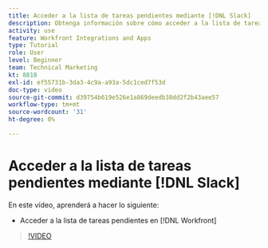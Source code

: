 ```yaml
---
title: Acceder a la lista de tareas pendientes mediante [!DNL Slack]
description: Obtenga información sobre cómo acceder a la lista de tareas pendientes en [!DNL Workfront]
activity: use
feature: Workfront Integrations and Apps
type: Tutorial
role: User
level: Beginner
team: Technical Marketing
kt: 8818
exl-id: ef55731b-3da3-4c9a-a93a-5dc1ced7f53d
doc-type: video
source-git-commit: d39754b619e526e1a869deedb38dd2f2b43aee57
workflow-type: tm+mt
source-wordcount: '31'
ht-degree: 0%

---
```


# Acceder a la lista de tareas pendientes mediante [!DNL Slack]

En este vídeo, aprenderá a hacer lo siguiente:

* Acceder a la lista de tareas pendientes en [!DNL Workfront]

>[!VIDEO](https://video.tv.adobe.com/v/335118/?quality=12)
